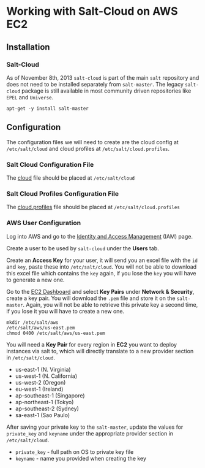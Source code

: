 # Working with Salt-Cloud on AWS EC2


## Installation

### Salt-Cloud

As of November 8th, 2013 `salt-cloud` is part of the main `salt` repository and
does not need to be installed separately from `salt-master`. The legacy
`salt-cloud` package is still available in most community driven repositories
like `EPEL` and `Universe`.

    apt-get -y install salt-master

## Configuration

The configuration files we will need to create are the cloud config at
`/etc/salt/cloud` and cloud profiles at `/etc/salt/cloud.profiles`.

### Salt Cloud Configuration File

The [cloud](salt/cloud) file should be placed at `/etc/salt/cloud`

### Salt Cloud Profiles Configuration File

The [cloud.profiles](salt/cloud.profiles) file should be placed at
`/etc/salt/cloud.profiles`

### AWS User Configuration

Log into AWS and go to the [Identity and Access Management](https://console.aws.amazon.com/iam/home#home)
(IAM) page.

Create a user to be used by `salt-cloud` under the __Users__ tab.

Create an __Access Key__ for your user, it will send you an excel file with the
`id` and `key`, paste these into `/etc/salt/cloud`. You will not be able to
download this excel file which contains the `key` again, if you lose the `key`
you will have to generate a new one.

Go to the [EC2 Dashboard](https://console.aws.amazon.com/ec2/v2/home) and select
__Key Pairs__ under __Network & Security__, create a key pair. You will download
the `.pem` file and store it on the `salt-master`. Again, you will not be able
to retrieve this private key a second time, if you lose it you will have to
create a new one.

    mkdir /etc/salt/aws
    /etc/salt/aws/us-east.pem
    chmod 0400 /etc/salt/aws/us-east.pem

You will need a __Key Pair__ for every region in __EC2__ you want to deploy
instances via salt to, which will directly translate to a new provider section
in `/etc/salt/cloud`.
 
* us-east-1 (N. Virginia)
* us-west-1 (N. California)
* us-west-2 (Oregon)
* eu-west-1 (Ireland)
* ap-southeast-1 (Singapore)
* ap-northeast-1 (Tokyo)
* ap-southeast-2 (Sydney)
* sa-east-1 (Sao Paulo)

After saving your private key to the `salt-master`, update the values for
`private_key` and `keyname` under the appropriate
provider section in `/etc/salt/cloud`.

* `private_key` - full path on OS to private key file
* `keyname` - name you provided when creating the key
